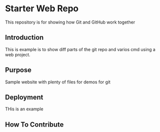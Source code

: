 # Starter Web Repo

This repository is for showing how Git and GitHub work together

## Introduction

This is example is to show diff parts of the git repo and varios cmd using a web project.

## Purpose

Sample website with plenty of files for demos for git

## Deployment

THis is an example 

## How To Contribute
